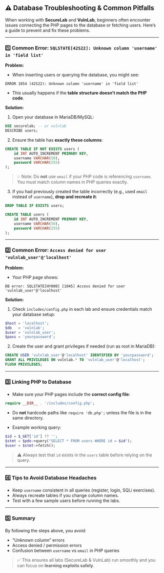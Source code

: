 ## ⚠️ Database Troubleshooting & Common Pitfalls

When working with **SecureLab** and **VulnLab**, beginners often encounter issues connecting the PHP pages to the database or fetching users. Here’s a guide to prevent and fix these problems.

---

### 1️⃣ Common Error: `SQLSTATE[42S22]: Unknown column 'username' in 'field list'`

**Problem:**

* When inserting users or querying the database, you might see:

```
ERROR 1054 (42S22): Unknown column 'username' in 'field list'
```

* This usually happens if the **table structure doesn’t match the PHP code**.

**Solution:**

1. Open your database in MariaDB/MySQL:

```sql
USE securelab; -- or vulnlab
DESCRIBE users;
```

2. Ensure the table has **exactly these columns**:

```sql
CREATE TABLE IF NOT EXISTS users (
    id INT AUTO_INCREMENT PRIMARY KEY,
    username VARCHAR(50),
    password VARCHAR(255)
);
```

> 💡 Note: Do **not** use `email` if your PHP code is referencing `username`. You must match column names in PHP queries exactly.

3. If you had previously created the table incorrectly (e.g., used `email` instead of `username`), **drop and recreate it**:

```sql
DROP TABLE IF EXISTS users;

CREATE TABLE users (
    id INT AUTO_INCREMENT PRIMARY KEY,
    username VARCHAR(50),
    password VARCHAR(255)
);
```

---

### 2️⃣ Common Error: `Access denied for user 'vulnlab_user'@'localhost'`

**Problem:**

* Your PHP page shows:

```
DB error: SQLSTATE[HY000] [1045] Access denied for user 'vulnlab_user'@'localhost'
```

**Solution:**

1. Check `includes/config.php` in each lab and ensure credentials match your database setup:

```php
$host = 'localhost';
$db   = 'vulnlab';
$user = 'vulnlab_user';
$pass = 'yourpassword';
```

2. Create the user and grant privileges if needed (run as root in MariaDB):

```sql
CREATE USER 'vulnlab_user'@'localhost' IDENTIFIED BY 'yourpassword';
GRANT ALL PRIVILEGES ON vulnlab.* TO 'vulnlab_user'@'localhost';
FLUSH PRIVILEGES;
```

---

### 3️⃣ Linking PHP to Database

* Make sure your PHP pages include the **correct config file**:

```php
require __DIR__ . '/includes/config.php';
```

* Do **not** hardcode paths like `require 'db.php';` unless the file is in the same directory.

* Example working query:

```php
$id = $_GET['id'] ?? '';
$stmt = $pdo->query("SELECT * FROM users WHERE id = $id");
$user = $stmt->fetch();
```

> ⚠️ Always test that `id` exists in the `users` table before relying on the query.

---

### 4️⃣ Tips to Avoid Database Headaches

* Keep `username` consistent in all queries (register, login, SQLi exercises).
* Always recreate tables if you change column names.
* Test with a few sample users before running the labs.

---

### 5️⃣ Summary

By following the steps above, you avoid:

* “Unknown column” errors
* Access denied / permission errors
* Confusion between `username` vs `email` in PHP queries

> ✅ This ensures all labs (SecureLab & VulnLab) run smoothly and you can focus on **learning exploits safely**.


